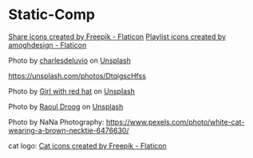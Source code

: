 # Static-Comp
<a href="https://www.flaticon.com/free-icons/share" title="share icons">Share icons created by Freepik - Flaticon</a>
<a href="https://www.flaticon.com/free-icons/playlist" title="playlist icons">Playlist icons created by amoghdesign - Flaticon</a>

Photo by <a href="https://unsplash.com/@charlesdeluvio?utm_source=unsplash&utm_medium=referral&utm_content=creditCopyText">charlesdeluvio</a> on <a href="https://unsplash.com/photos/K4mSJ7kc0As?utm_source=unsplash&utm_medium=referral&utm_content=creditCopyText">Unsplash</a>
  
  https://unsplash.com/photos/DtqigscHfss

  Photo by <a href="https://unsplash.com/@girlwithredhat?utm_source=unsplash&utm_medium=referral&utm_content=creditCopyText">Girl with red hat</a> on <a href="https://unsplash.com/photos/n95ufD2zxaI?utm_source=unsplash&utm_medium=referral&utm_content=creditCopyText">Unsplash</a>
  
  Photo by <a href="https://unsplash.com/@raouldroog?utm_source=unsplash&utm_medium=referral&utm_content=creditCopyText">Raoul Droog</a> on <a href="https://unsplash.com/photos/yMSecCHsIBc?utm_source=unsplash&utm_medium=referral&utm_content=creditCopyText">Unsplash</a>
  

  Photo by NaNa Photography: https://www.pexels.com/photo/white-cat-wearing-a-brown-necktie-6476630/

  cat logo: <a href="https://www.flaticon.com/free-icons/cat" title="cat icons">Cat icons created by Freepik - Flaticon</a>